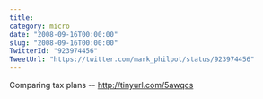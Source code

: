 ```yaml
---
title: 
category: micro
date: "2008-09-16T00:00:00"
slug: "2008-09-16T00:00:00"
TwitterId: "923974456"
TweetUrl: "https://twitter.com/mark_philpot/status/923974456"
---
```


Comparing tax plans -- http://tinyurl.com/5awqcs

